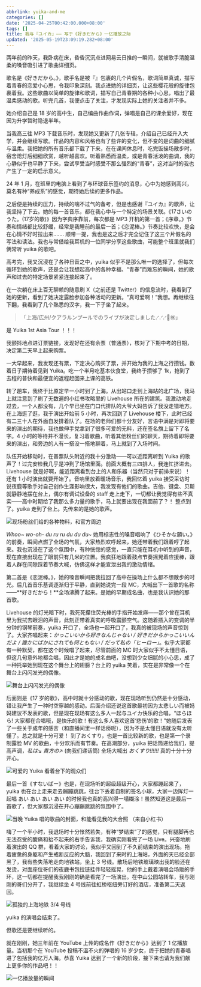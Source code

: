 ```yaml
---
abbrlink: yuika-and-me
categories: []
date: '2025-04-25T00:42:00.000+08:00'
tags: []
title: 我与『ユイカ』—— 写于《好きだから》一亿播放之际
updated: '2025-05-19T23:09:19.282+08:00'
---
```

两年前的昨天，我卧病在床，昏昏沉沉点进网易云日推的一瞬间，就被歌手清脆温柔的嗓音吸引进了歌曲详细页。

歌名是《好きだから。》，歌手名是被『』包裹的几个片假名，歌词简单真诚，描写着青春的恋爱小心思，令我印象深刻。我点进她的详细页，让这些樱花般的旋律包裹着我。这些歌曲以简单的旋律和歌词，描写自己青春期的各种小心思，唱出了最温柔感动的歌。听完几首，我便点击了关注，才发现实际上她的关注者并不多。

她介绍自己是 18 岁的高中生，自己编曲作曲作词，弹唱是自己的课余爱好，现在因为升学暂时隐退半年。

当我高三往 MP3 下载音乐时，发现她又更新了几张专辑，介绍自己已经升入大学，并会继续写歌。作品的内容和风格也有了些许的变化，但不变的是词曲的细腻与温柔。我把她的所有音乐都下载了下来，在在课间休息时，吃完饭操场散步时，宿舍熄灯后细细欣赏，越听越喜欢。听着熟悉而温柔，或是青春活泼的曲调，我的心静似乎也平静了下来，尝试享受当时感受不那么强烈的“青春”，这对当时的我也产生了一定的启示意义。

24 年 1 月，在班里的电脑上看到了与环球音乐签约的消息，心中为她感到高兴，莫名有种“养成系”的感觉，期待她后续的更多作品。

之后便是持续的压力，持续的喘不过气的备考，但是也感谢『ユイカ』的歌声，让我坚持了下去。她的每一首音乐，都在我心中与一个特定的场景关联。《17さいのうた。(17岁的歌)》因为字典序靠前，每次都是 MP3 开机的第一首；《序章。》节奏和情绪都比较舒缓，经常是我睡前的最后一首；《恋泥棒。》节奏比较欢快，是会在心情不好时拉出来....... 顺带一提，我也是这之后才完全记住了这三个片假名的写法和读法。我也与常借给我耳机的一位同学分享这些歌曲，可能整个班里就我们俩常听 yuika 的歌吧。

高考完，我又沉浸在了各种日音之中，yuika 似乎不是那么唯一的选择了，但每次循环到她的歌声，还是会让我想起高中的各种幸福、“青春”而难忘的瞬间，她的歌声和过去的特定场景紧紧连接起来了。

在一次躺在床上百无聊赖的随意刷 X（之前还是 Twitter）的信息流时，我看到了她的更新，看到了她决定露脸参加各种活动的更新。“真可爱啊！”我想。再继续往下翻，我看到了几个熟悉的汉字，我一下子坐了起来。

> 「上海/広州/クアラルンプールでのライブが決定しました.ᐟ.ᐟ.ᐟ🎉㊗️」

是 Yuika 1st Asia Tour ！！！

我颤抖地点进订票链接，发现好在还有余票（普通票），核对了下期中考的日期，决定第二天早上起来购票。

一大早起来，我发现还有票，下定决心购买了票，并开始为我的上海之行攒钱。数着日子期待着见到 Yuika。吃一个半月吃基本伙食堂，我终于攒够了 1k，抢到了去程的普快和最便宜的返程赶回来上课的高铁。

转了趟车，我终于比原定早一小时到了上海。从出站口走到上海站的北广场，我马上就注意到了刷了无数遍的小红书攻略里的 Livehouse 所在的建筑。我激动地走过去，一个人都没有，几个早已坐在门口代排队的大爷大妈告诉了我没走错地方。在上海逛了逛，我于演出开始前 5 小时，再次回到了 Livehouse 楼下，此时已经有二三十人在外面自发排着队了。在场的老师们都十分友好，言语中满是对即将要来的演出的期待，我也做伸手党拿到了很多可爱的无料，还在签名旗上留下了名字。4 小时的等待并不漫长，复习着歌曲，听着其他粉丝们的聊天，期待着即将要来的演出，和旁边的人有一搭没一搭地聊着，马上就到了入场时间。

队伍开始移动时，在普票队头附近的我十分激动——可以近距离听到 Yuika 的歌声了！过完安检我几乎是冲到了场馆里面。前面大概有三四排人，我连忙挤进去。Livehouse 就是好啊，能近距离看到台上的人和乐器（当然只对于前排来说）！还有 1 小时演出就要开始了。音响里放着暖场音乐，我回忆着 yuika 接受采访时说夜鹿等歌手对自己创作生涯影响很大，我发现有他们的歌曲。吉他、键盘、贝斯就静静地摆在台上，偶尔有调试设备的 staff 走上走下，一切都让我觉得有些不真实——高中时期给了我那么多力量的歌手，马上就要出现在我面前了？！
整点到了。yuika 走到了台上。先传来的是她的歌声。

![现场粉丝们给的各种物料，和官方周边](https://pics.r1kka.one/file/1747667927089_psc.jpg "现场粉丝们给的各种物料，和官方周边")

*Whoo~ wo-oh- du ru ru du du du~* 她用标志性的嗓音唱响了《ひそかな願い。》的前奏，瞬间点燃了全场的气氛，大家热烈欢呼起来，她还带着我们跟着哼了起来。我也沉浸在了这个氛围中，有种恍惚的感觉，一直只能在耳机中听到的声音，现在直接出现在了眼前只有几米的位置。我疯狂地跟着鼓点节奏摇晃着应援棒，跟着人群在间隙踩着节奏大喊，仿佛这样才能宣泄出我的激动情绪。

第二首是《恋泥棒。》，她的嗓音瞬间把我拉回了高中在操场上什么都不想散步的时光。后几首音乐基调逐渐归于平静，直到她说完一段 MC，大喊出下一首歌的名称——**好きだから！**全场沸腾了起来。是她的早期成名曲，也是我认识她的那首歌。

Livehouse 的灯光暗下时，我死死攥住荧光棒的手指开始发麻——那个曾在耳机里为我拭去眼泪的声音，此刻正带着真实的呼吸震颤空气。这随着插入的变调的半分钟的钢琴前奏，yuika 开口了，全场也一起开口了，我真的被现场的声音惊到了。大家齐唱起来：*かっこいいから好きなんじゃない / 好きだからかっこいいんだよ / 誰かにばかにされても何ともない / だって私の「ヒーロー」*。似乎大家都有一种默契，都在这个时候唱了起来，尽管前面的 MC 时大家似乎不太懂日语，但这几句意外地都会唱，因此才是她的成名曲吧，没想到少女细腻的小心思，成了一种托举她到现在这个舞台上的翅膀？台上的 yuika 笑着，实在是非常像一个在舞台上闪闪发光的偶像。

![舞台上闪闪发光的偶像](https://pics.r1kka.one/file/1747667875122_psc.jpg "舞台上闪闪发光的偶像")

后面则是《17 岁的歌》，高中时就十分感动的歌，现在现场听到仍然是十分感动，错让我产生了一种时空穿越的感动。后面介绍还说这首歌最初因为太悲しい而被妈妈建议不发表的歌，但是现在现场有这么多人一起与ユイカ快乐的合唱，“ほらほら! 大家都在合唱哦，是快乐的歌！有这么多人喜欢这首‘悲伤’的歌！”她随后发表了一些关于成年的感言（和直播间里一样话痨呢），因为不是太懂日语就没有太听懂了。总之就是十分可爱！
到了おくすり，也是一首比较新的歌，也是第一个录制露脸 MV 的歌曲，十分欢乐而有节奏。在高潮部分，yuika 把话筒递给我们，提高声调，*私は*↘ *貴方の*↗ (向我们递话筒) 全场大喊出 *おくすり!!!!!!*  真的十分十分开心。

![可爱的 Yuika 看着台下的观众们](https://pics.r1kka.one/file/1747668075490_psc.jpg "可爱的 Yuika 看着台下的观众们")

最后一首《すないぱー》也是，在现场听的超级超级开心，大家都蹦起来了，yuika 也在台上走来走去蹦蹦跳跳，往台下丢着自制的签名小球，大家一边挥灯一起唱 あい あい あい あい 的时候我也真的高兴得一塌糊涂！虽然知道这是最后一首歌了，但大家都沉浸在开心蹦蹦跳跳的氛围中了。

![当晚 Yuika 唱的歌曲的封面，和能看见我的大合照 （来自小红书）](https://pics.r1kka.one/file/1747667729566_psc.jpg "当晚 Yuika 唱的歌曲的封面，和能看见我的大合照 （来自小红书）")

嗨了一个半小时，我退场时十分怅然若失，有种“梦结束”了的感觉，只有腿脚再也无法忍受的酸痛和抬不起来的右手告诉我，我确实刚看完了一场 Live。兴奋地刷着演出的 QQ 群，看着大家的讨论，我似乎又回到了不久前结束的演出现场。拖着疲惫的身躯和产生戒断反应的大脑，我回到了来时的上海站，外面的天已经全部黑了，我有些失落地走向地铁站，坐上 3 号线。散场后地铁玻璃映出我的脸还在发烫，对面座位哥们的夜鹿书包拉链挂件轻轻摇晃，他的手上戴着演唱会场贩的手环，这一切都在提醒我我刚刚的确是看完了一场演出。在中山公园站转车，我与刚刚的哥们分开了，我继续坐 4 号线前往虹桥枢纽旁订好的酒店，准备第二天返回。

![孤独的上海地铁 3/4 号线](https://pics.r1kka.one/file/1747668021375_psc.webp "孤独的上海地铁 3/4 号线")

yuika 的演唱会结束了。

但歌还是要继续听的。

就在刚刚，她三年前在 YouTube 上传的成名作《好きだから》达到了 1 亿播放量。当初那个在 YouTube 投稿不温不火的弹唱的 16 岁少女，终于把她的青春唱进了包括我的亿万人海。恭喜 Yuika 达到了一个新的阶段，接下来也请为我们献上更多你的作品吧！！

![一亿播放量的瞬间](https://pics.r1kka.one/file/1747667810399_psc.webp "一亿播放量的瞬间")
